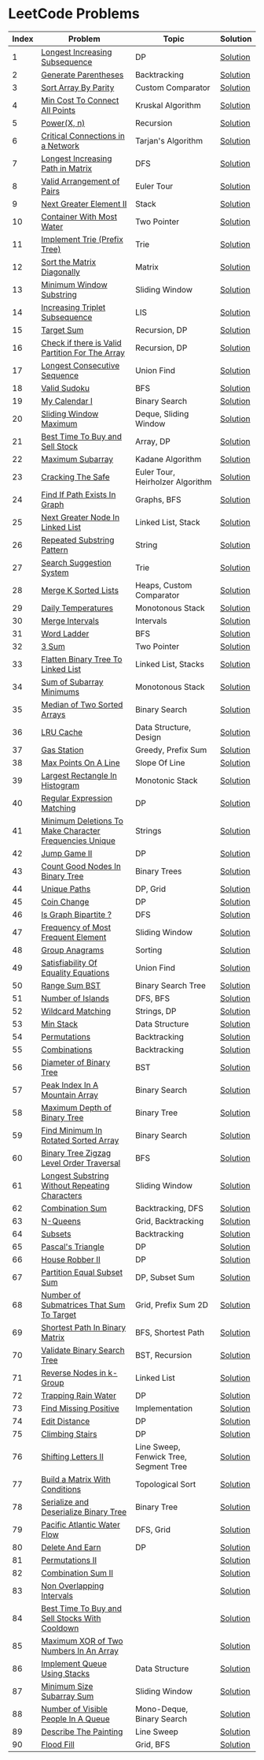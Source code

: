# LeetCode Problems

|Index|Problem|Topic|Solution|
|------|------|--------|------|
|1|[Longest Increasing Subsequence](https://leetcode.com/problems/longest-increasing-subsequence/)|DP|[Solution](https://github.com/kiranpalsingh1806/awesome-dsa/blob/master/SOLUTIONS.md)|
|2|[Generate Parentheses](https://leetcode.com/problems/generate-parentheses/)|Backtracking|[Solution](https://github.com/kiranpalsingh1806/awesome-dsa/blob/master/SOLUTIONS.md)|
|3|[Sort Array By Parity](https://leetcode.com/problems/sort-array-by-parity/)|Custom Comparator|[Solution](https://github.com/kiranpalsingh1806/awesome-dsa/blob/master/SOLUTIONS.md)|
|4|[Min Cost To Connect All Points](https://leetcode.com/problems/min-cost-to-connect-all-points/)|Kruskal Algorithm|[Solution](https://github.com/kiranpalsingh1806/awesome-dsa/blob/master/SOLUTIONS.md)|
|5|[Power(X, n)](https://leetcode.com/problems/powx-n/)|Recursion|[Solution](https://github.com/kiranpalsingh1806/awesome-dsa/blob/master/SOLUTIONS.md)|
|6|[Critical Connections in a Network](https://leetcode.com/problems/critical-connections-in-a-network/)|Tarjan's Algorithm|[Solution](https://github.com/kiranpalsingh1806/awesome-dsa/blob/master/SOLUTIONS.md)|
|7|[Longest Increasing Path in Matrix](https://leetcode.com/problems/longest-increasing-path-in-a-matrix/)|DFS|[Solution](https://github.com/kiranpalsingh1806/awesome-dsa/blob/master/SOLUTIONS.md)|
|8|[Valid Arrangement of Pairs](https://leetcode.com/problems/valid-arrangement-of-pairs/)|Euler Tour|[Solution](https://github.com/kiranpalsingh1806/awesome-dsa/blob/master/SOLUTIONS.md)|
|9|[Next Greater Element II](https://leetcode.com/problems/next-greater-element-ii/)|Stack|[Solution](https://github.com/kiranpalsingh1806/awesome-dsa/blob/master/SOLUTIONS.md)|
|10|[Container With Most Water](https://leetcode.com/problems/container-with-most-water/)|Two Pointer|[Solution](https://github.com/kiranpalsingh1806/awesome-dsa/blob/master/SOLUTIONS.md)|
|11|[Implement Trie (Prefix Tree)](https://leetcode.com/problems/implement-trie-prefix-tree/)|Trie|[Solution](https://github.com/kiranpalsingh1806/awesome-dsa/blob/master/SOLUTIONS.md)|
|12|[Sort the Matrix Diagonally](https://leetcode.com/problems/sort-the-matrix-diagonally/)|Matrix|[Solution](https://github.com/kiranpalsingh1806/awesome-dsa/blob/master/SOLUTIONS.md)|
|13|[Minimum Window Substring](https://leetcode.com/problems/minimum-window-substring/)|Sliding Window|[Solution](https://github.com/kiranpalsingh1806/awesome-dsa/blob/master/SOLUTIONS.md)|
|14|[Increasing Triplet Subsequence](https://leetcode.com/problems/increasing-triplet-subsequence/)|LIS|[Solution](https://github.com/kiranpalsingh1806/awesome-dsa/blob/master/SOLUTIONS.md)|
|15|[Target Sum](https://leetcode.com/problems/target-sum/)|Recursion, DP|[Solution](https://github.com/kiranpalsingh1806/awesome-dsa/blob/master/SOLUTIONS.md)|
|16|[Check if there is Valid Partition For The Array](https://leetcode.com/problems/check-if-there-is-a-valid-partition-for-the-array/)|Recursion, DP|[Solution](https://github.com/kiranpalsingh1806/awesome-dsa/blob/master/SOLUTIONS.md)|
|17|[Longest Consecutive Sequence](https://leetcode.com/problems/longest-consecutive-sequence/)|Union Find|[Solution](https://github.com/kiranpalsingh1806/awesome-dsa/blob/master/SOLUTIONS.md)|
|18|[Valid Sudoku](https://leetcode.com/problems/valid-sudoku/)|BFS|[Solution](https://github.com/kiranpalsingh1806/awesome-dsa/blob/master/SOLUTIONS.md)|
|19|[My Calendar I](https://leetcode.com/problems/my-calendar-i/)|Binary Search|[Solution](https://github.com/kiranpalsingh1806/awesome-dsa/blob/master/SOLUTIONS.md)|
|20|[Sliding Window Maximum](https://leetcode.com/problems/sliding-window-maximum/)|Deque, Sliding Window|[Solution](https://github.com/kiranpalsingh1806/awesome-dsa/blob/master/SOLUTIONS.md)|
|21|[Best Time To Buy and Sell Stock]()|Array, DP|[Solution](https://github.com/kiranpalsingh1806/awesome-dsa/blob/master/SOLUTIONS.md)|
|22|[Maximum Subarray]()|Kadane Algorithm|[Solution](https://github.com/kiranpalsingh1806/awesome-dsa/blob/master/SOLUTIONS.md)|
|23|[Cracking The Safe]()|Euler Tour, Heirholzer Algorithm|[Solution](https://github.com/kiranpalsingh1806/awesome-dsa/blob/master/SOLUTIONS.md)|
|24|[Find If Path Exists In Graph]()|Graphs, BFS|[Solution](https://github.com/kiranpalsingh1806/awesome-dsa/blob/master/SOLUTIONS.md)|
|25|[Next Greater Node In Linked List]()|Linked List, Stack|[Solution](https://github.com/kiranpalsingh1806/awesome-dsa/blob/master/SOLUTIONS.md)|
|26|[Repeated Substring Pattern]()|String|[Solution](https://github.com/kiranpalsingh1806/awesome-dsa/blob/master/SOLUTIONS.md)|
|27|[Search Suggestion System]()|Trie|[Solution](https://github.com/kiranpalsingh1806/awesome-dsa/blob/master/SOLUTIONS.md)|
|28|[Merge K Sorted Lists]()|Heaps, Custom Comparator|[Solution](https://github.com/kiranpalsingh1806/awesome-dsa/blob/master/SOLUTIONS.md)|
|29|[Daily Temperatures]()|Monotonous Stack|[Solution](https://github.com/kiranpalsingh1806/awesome-dsa/blob/master/SOLUTIONS.md)|
|30|[Merge Intervals]()|Intervals|[Solution](https://github.com/kiranpalsingh1806/awesome-dsa/blob/master/SOLUTIONS.md)|
|31|[Word Ladder]()|BFS|[Solution](https://github.com/kiranpalsingh1806/awesome-dsa/blob/master/SOLUTIONS.md)|
|32|[3 Sum]()|Two Pointer|[Solution](https://github.com/kiranpalsingh1806/awesome-dsa/blob/master/SOLUTIONS.md)|
|33|[Flatten Binary Tree To Linked List]()|Linked List, Stacks|[Solution](https://github.com/kiranpalsingh1806/awesome-dsa/blob/master/SOLUTIONS.md)|
|34|[Sum of Subarray Minimums]()|Monotonous Stack|[Solution](https://github.com/kiranpalsingh1806/awesome-dsa/blob/master/SOLUTIONS.md)|
|35|[Median of Two Sorted Arrays]()|Binary Search|[Solution](https://github.com/kiranpalsingh1806/awesome-dsa/blob/master/SOLUTIONS.md)|
|36|[LRU Cache]()|Data Structure, Design|[Solution](https://github.com/kiranpalsingh1806/awesome-dsa/blob/master/SOLUTIONS.md)|
|37|[Gas Station]()|Greedy, Prefix Sum|[Solution](https://github.com/kiranpalsingh1806/awesome-dsa/blob/master/SOLUTIONS.md)|
|38|[Max Points On A Line]()|Slope Of Line|[Solution](https://github.com/kiranpalsingh1806/awesome-dsa/blob/master/SOLUTIONS.md)|
|39|[Largest Rectangle In Histogram]()|Monotonic Stack|[Solution](https://github.com/kiranpalsingh1806/awesome-dsa/blob/master/SOLUTIONS.md)|
|40|[Regular Expression Matching]()|DP|[Solution](https://github.com/kiranpalsingh1806/awesome-dsa/blob/master/SOLUTIONS.md)|
|41|[Minimum Deletions To Make Character Frequencies Unique](https://leetcode.com/problems/minimum-deletions-to-make-character-frequencies-unique/)|Strings|[Solution](https://github.com/kiranpalsingh1806/awesome-dsa/blob/master/SOLUTIONS.md)|
|42|[Jump Game II](https://leetcode.com/problems/jump-game-ii/)|DP|[Solution](https://github.com/kiranpalsingh1806/awesome-dsa/blob/master/SOLUTIONS.md)|
|43|[Count Good Nodes In Binary Tree](https://leetcode.com/problems/count-good-nodes-in-binary-tree/)|Binary Trees|[Solution](https://github.com/kiranpalsingh1806/awesome-dsa/blob/master/SOLUTIONS.md)|
|44|[Unique Paths](https://leetcode.com/problems/unique-paths/)|DP, Grid|[Solution](https://github.com/kiranpalsingh1806/awesome-dsa/blob/master/SOLUTIONS.md)|
|45|[Coin Change](https://leetcode.com/problems/coin-change/)|DP|[Solution](https://github.com/kiranpalsingh1806/awesome-dsa/blob/master/SOLUTIONS.md)|
|46|[Is Graph Bipartite ?](https://leetcode.com/problems/is-graph-bipartite/)|DFS|[Solution](https://github.com/kiranpalsingh1806/awesome-dsa/blob/master/SOLUTIONS.md)|
|47|[Frequency of Most Frequent Element](https://leetcode.com/problems/frequency-of-the-most-frequent-element/)|Sliding Window|[Solution](https://github.com/kiranpalsingh1806/awesome-dsa/blob/master/SOLUTIONS.md)|
|48|[Group Anagrams](https://leetcode.com/problems/group-anagrams/)|Sorting|[Solution](https://github.com/kiranpalsingh1806/awesome-dsa/blob/master/SOLUTIONS.md)|
|49|[Satisfiability Of Equality Equations](https://leetcode.com/problems/satisfiability-of-equality-equations/)|Union Find|[Solution](https://github.com/kiranpalsingh1806/awesome-dsa/blob/master/SOLUTIONS.md)|
|50|[Range Sum BST](https://leetcode.com/problems/range-sum-of-bst/)|Binary Search Tree|[Solution](https://github.com/kiranpalsingh1806/awesome-dsa/blob/master/SOLUTIONS.md)|
|51|[Number of Islands](https://leetcode.com/problems/number-of-islands/)|DFS, BFS|[Solution](https://github.com/kiranpalsingh1806/awesome-dsa/blob/master/SOLUTIONS.md)|
|52|[Wildcard Matching](https://leetcode.com/problems/wildcard-matching/)|Strings, DP|[Solution](https://github.com/kiranpalsingh1806/awesome-dsa/blob/master/SOLUTIONS.md)|
|53|[Min Stack](https://leetcode.com/problems/min-stack/)|Data Structure|[Solution](https://github.com/kiranpalsingh1806/awesome-dsa/blob/master/SOLUTIONS.md)|
|54|[Permutations](https://leetcode.com/problems/permutations/)|Backtracking|[Solution](https://github.com/kiranpalsingh1806/awesome-dsa/blob/master/SOLUTIONS.md)|
|55|[Combinations](https://leetcode.com/problems/combinations/)|Backtracking|[Solution](https://github.com/kiranpalsingh1806/awesome-dsa/blob/master/SOLUTIONS.md)|
|56|[Diameter of Binary Tree](https://leetcode.com/problems/diameter-of-binary-tree/)|BST|[Solution](https://github.com/kiranpalsingh1806/awesome-dsa/blob/master/SOLUTIONS.md)|
|57|[Peak Index In A Mountain Array](https://leetcode.com/problems/peak-index-in-a-mountain-array/)|Binary Search|[Solution](https://github.com/kiranpalsingh1806/awesome-dsa/blob/master/SOLUTIONS.md)|
|58|[Maximum Depth of Binary Tree](https://leetcode.com/problems/maximum-depth-of-binary-tree/)|Binary Tree|[Solution](https://github.com/kiranpalsingh1806/awesome-dsa/blob/master/SOLUTIONS.md)|
|59|[Find Minimum In Rotated Sorted Array](https://leetcode.com/problems/find-minimum-in-rotated-sorted-array/)|Binary Search|[Solution](https://github.com/kiranpalsingh1806/awesome-dsa/blob/master/SOLUTIONS.md)|
|60|[Binary Tree Zigzag Level Order Traversal](https://leetcode.com/problems/binary-tree-zigzag-level-order-traversal/)|BFS|[Solution](https://github.com/kiranpalsingh1806/awesome-dsa/blob/master/SOLUTIONS.md)|
|61|[Longest Substring Without Repeating Characters](https://leetcode.com/problems/longest-substring-without-repeating-characters/)|Sliding Window|[Solution](https://github.com/kiranpalsingh1806/awesome-dsa/blob/master/SOLUTIONS.md)|
|62|[Combination Sum](https://leetcode.com/problems/combination-sum/)|Backtracking, DFS|[Solution](https://github.com/kiranpalsingh1806/awesome-dsa/blob/master/SOLUTIONS.md)|
|63|[N-Queens](https://leetcode.com/problems/n-queens/)|Grid, Backtracking|[Solution](https://github.com/kiranpalsingh1806/awesome-dsa/blob/master/SOLUTIONS.md)|
|64|[Subsets](https://leetcode.com/problems/subsets/)|Backtracking|[Solution](https://github.com/kiranpalsingh1806/awesome-dsa/blob/master/SOLUTIONS.md)|
|65|[Pascal's Triangle](https://leetcode.com/problems/pascals-triangle/)|DP|[Solution](https://github.com/kiranpalsingh1806/awesome-dsa/blob/master/SOLUTIONS.md)|
|66|[House Robber II](https://leetcode.com/problems/house-robber-ii/)|DP|[Solution](https://github.com/kiranpalsingh1806/awesome-dsa/blob/master/SOLUTIONS.md)|
|67|[Partition Equal Subset Sum](https://leetcode.com/problems/partition-equal-subset-sum/)|DP, Subset Sum|[Solution](https://github.com/kiranpalsingh1806/awesome-dsa/blob/master/SOLUTIONS.md)|
|68|[Number of Submatrices That Sum To Target](https://leetcode.com/problems/number-of-submatrices-that-sum-to-target/)|Grid, Prefix Sum 2D|[Solution](https://github.com/kiranpalsingh1806/awesome-dsa/blob/master/SOLUTIONS.md)|
|69|[Shortest Path In Binary Matrix](https://leetcode.com/problems/shortest-path-in-binary-matrix/)|BFS, Shortest Path|[Solution](https://github.com/kiranpalsingh1806/awesome-dsa/blob/master/SOLUTIONS.md)|
|70|[Validate Binary Search Tree](https://leetcode.com/problems/validate-binary-search-tree/)|BST, Recursion|[Solution](https://github.com/kiranpalsingh1806/awesome-dsa/blob/master/SOLUTIONS.md)|
|71|[Reverse Nodes in k-Group](https://leetcode.com/problems/reverse-nodes-in-k-group/)|Linked List|[Solution](https://github.com/kiranpalsingh1806/awesome-dsa/blob/master/SOLUTIONS.md)|
|72|[Trapping Rain Water](https://leetcode.com/problems/trapping-rain-water/)|DP|[Solution](https://github.com/kiranpalsingh1806/awesome-dsa/blob/master/SOLUTIONS.md)|
|73|[Find Missing Positive](https://leetcode.com/problems/first-missing-positive/)|Implementation|[Solution](https://github.com/kiranpalsingh1806/awesome-dsa/blob/master/SOLUTIONS.md)|
|74|[Edit Distance](https://leetcode.com/problems/edit-distance/)|DP|[Solution](https://github.com/kiranpalsingh1806/awesome-dsa/blob/master/SOLUTIONS.md)|
|75|[Climbing Stairs](https://leetcode.com/problems/climbing-stairs/)|DP|[Solution](https://github.com/kiranpalsingh1806/awesome-dsa/blob/master/SOLUTIONS.md)|
|76|[Shifting Letters II](https://leetcode.com/problems/shifting-letters-ii/)|Line Sweep, Fenwick Tree, Segment Tree|[Solution](https://github.com/kiranpalsingh1806/awesome-dsa/blob/master/SOLUTIONS.md)|
|77|[Build a Matrix With Conditions](https://leetcode.com/problems/build-a-matrix-with-conditions/)|Topological Sort|[Solution](https://github.com/kiranpalsingh1806/awesome-dsa/blob/master/SOLUTIONS.md)|
|78|[Serialize and Deserialize Binary Tree](https://leetcode.com/problems/serialize-and-deserialize-bst/)|Binary Tree|[Solution](https://github.com/kiranpalsingh1806/awesome-dsa/blob/master/SOLUTIONS.md)|
|79|[Pacific Atlantic Water Flow](https://leetcode.com/problems/pacific-atlantic-water-flow/)|DFS, Grid|[Solution](https://github.com/kiranpalsingh1806/awesome-dsa/blob/master/SOLUTIONS.md)|
|80|[Delete And Earn](https://leetcode.com/problems/delete-and-earn/)|DP|[Solution](https://github.com/kiranpalsingh1806/awesome-dsa/blob/master/SOLUTIONS.md)|
|81|[Permutations II](https://leetcode.com/problems/permutations-ii/)||[Solution](https://github.com/kiranpalsingh1806/awesome-dsa/blob/master/SOLUTIONS.md)|
|82|[Combination Sum II](https://leetcode.com/problems/combination-sum-ii/)||[Solution](https://github.com/kiranpalsingh1806/awesome-dsa/blob/master/SOLUTIONS.md)|
|83|[Non Overlapping Intervals](https://leetcode.com/problems/non-overlapping-intervals/)||[Solution](https://github.com/kiranpalsingh1806/awesome-dsa/blob/master/SOLUTIONS.md)|
|84|[Best Time To Buy and Sell Stocks With Cooldown](https://leetcode.com/problems/best-time-to-buy-and-sell-stock-with-cooldown/)||[Solution](https://github.com/kiranpalsingh1806/awesome-dsa/blob/master/SOLUTIONS.md)|
|85|[Maximum XOR of Two Numbers In An Array](https://leetcode.com/problems/maximum-xor-of-two-numbers-in-an-array/)||[Solution](https://github.com/kiranpalsingh1806/awesome-dsa/blob/master/SOLUTIONS.md)|
|86|[Implement Queue Using Stacks](https://leetcode.com/problems/implement-queue-using-stacks/)|Data Structure|[Solution](https://github.com/kiranpalsingh1806/awesome-dsa/blob/master/SOLUTIONS.md)|
|87|[Minimum Size Subarray Sum](https://leetcode.com/problems/minimum-size-subarray-sum/)|Sliding Window|[Solution](https://github.com/kiranpalsingh1806/awesome-dsa/blob/master/SOLUTIONS.md)|
|88|[Number of Visible People In A Queue](https://leetcode.com/problems/number-of-visible-people-in-a-queue/)|Mono-Deque, Binary Search|[Solution](https://github.com/kiranpalsingh1806/awesome-dsa/blob/master/SOLUTIONS.md)|
|89|[Describe The Painting](https://leetcode.com/problems/describe-the-painting/)|Line Sweep|[Solution](https://github.com/kiranpalsingh1806/awesome-dsa/blob/master/SOLUTIONS.md)|
|90|[Flood Fill](https://leetcode.com/problems/flood-fill/)|Grid, BFS|[Solution](https://github.com/kiranpalsingh1806/awesome-dsa/blob/master/SOLUTIONS.md)|